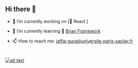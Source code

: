 ## Hi there 👋

- 🔭 I’m currently working on [🧠 React ]
- 🌱 I’m currently learning :snake: [Brian Framework](https://briansimulator.org)

- 📫 How to reach me: jaffar.gura@universite-paris-saclay.fr


#
<!-- | ![My GitHub stats](https://github-readme-stats.vercel.app/api?username=Jaffar-Hussein&theme=tokyonight&show_icons=true&count_private=true)   	|  ![Languages I use](https://github-readme-stats.vercel.app/api/top-langs/?username=Jaffar-Hussein&layout=compact&count_private=true&show_icons=true&langs_count=10&theme=tokyonight&count_private=true)  	|
|---	|---	| -->
#
[![alt text](https://img.shields.io/badge/-LinkedIn-0e76a8?style=plastic&logo=linkedIn)</a>](https://www.linkedin.com/in/jaffar-hussein-363734135/)

